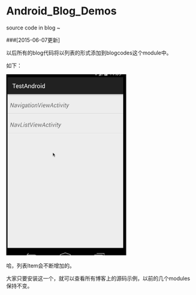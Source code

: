 # Android_Blog_Demos

source code in blog ~

###[2015-06-07更新]

以后所有的blog代码将以列表的形式添加到blogcodes这个module中。

如下：

<img src="screenshot.gif" width="320px"/>

哈，列表Item会不断增加的。

大家只要安装这一个，就可以查看所有博客上的源码示例，以前的几个modules保持不变。
